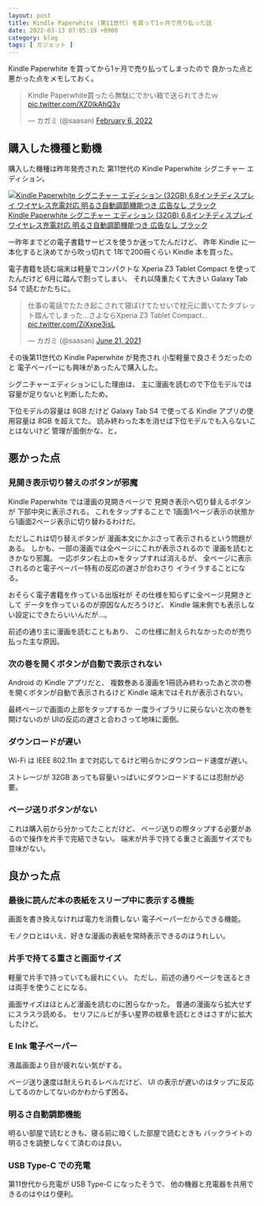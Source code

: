 ```yaml
---
layout: post
title: Kindle Paperwhite (第11世代) を買って1ヶ月で売り払った話
date: 2022-03-13 07:05:19 +0900
category: blog
tags: [ ガジェット ]
---
```


Kindle Paperwhite を買ってから1ヶ月で売り払ってしまったので
良かった点と悪かった点をメモしておく。

<blockquote class="twitter-tweet"><p lang="ja" dir="ltr">Kindle Paperwhite買ったら無駄にでかい箱で送られてきたｗ <a href="https://t.co/XZ0IkAhQ3v">pic.twitter.com/XZ0IkAhQ3v</a></p>&mdash; カガミ (@saasan) <a href="https://twitter.com/saasan/status/1490296551885148160?ref_src=twsrc%5Etfw">February 6, 2022</a></blockquote> <script async src="https://platform.twitter.com/widgets.js" charset="utf-8"></script> 

## 購入した機種と動機

購入した機種は昨年発売された
第11世代の Kindle Paperwhite シグニチャー エディション。

<div class="affiliate-product-list">
    <a href="https://www.amazon.co.jp/dp/B08N2ZL7PS?tag=saasan-22" class="affiliate-product">
        <img src="https://m.media-amazon.com/images/I/71Lp7niNMAL._AC_SX466_.jpg" alt="Kindle Paperwhite シグニチャー エディション (32GB) 6.8インチディスプレイ ワイヤレス充電対応 明るさ自動調節機能つき 広告なし ブラック">
        <span class="affiliate-product-name">Kindle Paperwhite シグニチャー エディション (32GB) 6.8インチディスプレイ ワイヤレス充電対応 明るさ自動調節機能つき 広告なし ブラック</span>
    </a>
</div>

一昨年までどの電子書籍サービスを使うか迷ってたんだけど、
昨年 Kindle に一本化すると決めてから吹っ切れて
1年で200冊くらい Kindle 本を買った。

電子書籍を読む端末は軽量でコンパクトな
Xperia Z3 Tablet Compact を使ってたんだけど
6月に踏んで割ってしまい、
それ以降重たくて大きい Galaxy Tab S4 で読むかたちに。

<blockquote class="twitter-tweet"><p lang="ja" dir="ltr">仕事の電話でたたき起こされて寝ぼけてたせいで枕元に置いてたタブレット踏んでしまった…さよならXperia Z3 Tablet Compact… <a href="https://t.co/ZiXxpe3isL">pic.twitter.com/ZiXxpe3isL</a></p>&mdash; カガミ (@saasan) <a href="https://twitter.com/saasan/status/1407072065677512705?ref_src=twsrc%5Etfw">June 21, 2021</a></blockquote> <script async src="https://platform.twitter.com/widgets.js" charset="utf-8"></script> 

その後第11世代の Kindle Paperwhite が発売され
小型軽量で良さそうだったのと
電子ペーパーにも興味があったんで購入した。

シグニチャーエディションにした理由は、
主に漫画を読むので下位モデルでは容量が足りないと判断したため。

下位モデルの容量は 8GB だけど Galaxy Tab S4 で使ってる Kindle アプリの使用容量は 8GB を超えてた。
読み終わった本を消せば下位モデルでも入らないことはないけど
管理が面倒かな、と。

## 悪かった点

### 見開き表示切り替えのボタンが邪魔

Kindle Paperwhite では漫画の見開きページで
見開き表示へ切り替えるボタンが
下部中央に表示される。
これをタップすることで
1画面1ページ表示の状態から1画面2ページ表示に切り替わるわけだ。

ただしこれは切り替えボタンが
漫画本文にかぶさって表示されるという問題がある。
しかも、一部の漫画では全ページにこれが表示されるので
漫画を読むときかなり邪魔。
一応ボタン右上の×をタップすれば消えるが、
全ページに表示されるのと電子ペーパー特有の反応の遅さが合わさり
イライラすることになる。

おそらく電子書籍を作っている出版社が
その仕様を知らずに全ページ見開きとして
データを作っているのが原因なんだろうけど、
Kindle 端末側でも表示しない設定にできたらいいんだが…。

前述の通り主に漫画を読むこともあり、
この仕様に耐えられなかったのが売り払った主な原因。

### 次の巻を開くボタンが自動で表示されない

Android の Kindle アプリだと、
複数巻ある漫画を1冊読み終わったあと次の巻を開くボタンが自動で表示されるけど
Kindle 端末ではそれが表示されない。

最終ページで画面の上部をタップするか
一度ライブラリに戻らないと次の巻を開けないのが
UIの反応の遅さと合わさって地味に面倒。

### ダウンロードが遅い

Wi-Fi は IEEE 802.11n まで対応してるけど明らかにダウンロード速度が遅い。

ストレージが 32GB あっても容量いっぱいにダウンロードするには忍耐が必要。

### ページ送りボタンがない

これは購入前から分かってたことだけど、
ページ送りの際タップする必要があるので操作を片手で完結できない。
端末が片手で持てる重さと画面サイズでも意味がない。

## 良かった点

### 最後に読んだ本の表紙をスリープ中に表示する機能

画面を書き換えなければ電力を消費しない
電子ペーパーだからできる機能。

モノクロとはいえ、好きな漫画の表紙を常時表示できるのはうれしい。

### 片手で持てる重さと画面サイズ

軽量で片手で持っていても疲れにくい。
ただし、前述の通りページを送るときは両手を使うことになる。

画面サイズはほとんど漫画を読むのに困らなかった。
普通の漫画なら拡大せずにスラスラ読める。
セリフにルビが多い星界の紋章を読むときはさすがに拡大したけど。

### E Ink 電子ペーパー

液晶画面より目が疲れない気がする。

ページ送り速度は耐えられるレベルだけど、
UI の表示が遅いのはタップに反応してるのかしてないのかわからず困る。

### 明るさ自動調節機能

明るい部屋で読むときも、寝る前に暗くした部屋で読むときも
バックライトの明るさを調整しなくて済むのは良い。

### USB Type-C での充電

第11世代から充電が USB Type-C になったそうで、
他の機器と充電器を共用できるのはやはり便利。
